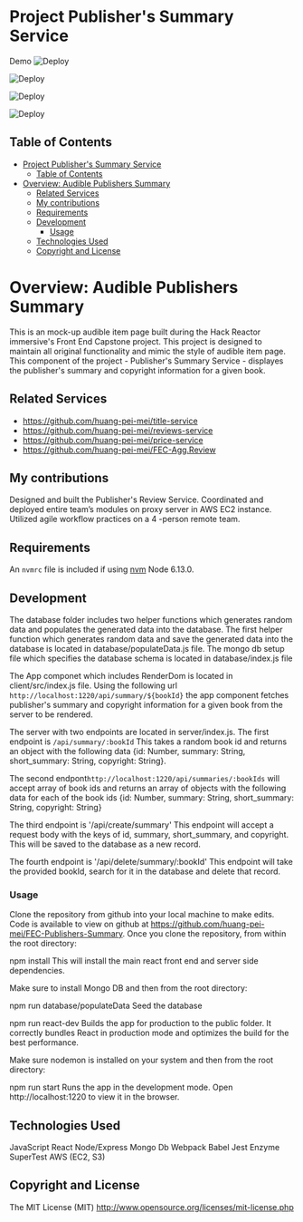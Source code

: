 # Project Publisher's Summary Service
Demo
![Deploy](https://github.com/huang-pei-mei/FEC-Publishers-Summary/blob/master/Final%20Audible%20Item%20Page.gif)

![Deploy](https://github.com/huang-pei-mei/FEC-Publishers-Summary/blob/master/Summary%201.jpg)

![Deploy](https://github.com/huang-pei-mei/FEC-Publishers-Summary/blob/master/Screen%20Shot%202021-06-12%20at%201.12.15%20PM.jpg)

![Deploy](https://github.com/huang-pei-mei/FEC-Publishers-Summary/blob/master/Screen%20Shot%202021-06-12%20at%201.12.38%20PM.jpg)

## Table of Contents
- [Project Publisher's Summary Service](#project-publishers-summary-service)
  - [Table of Contents](#table-of-contents)
- [Overview: Audible Publishers Summary](#overview-audible-publishers-summary)
  - [Related Services](#related-services)
  - [My contributions](#my-contributions)
  - [Requirements](#requirements)
  - [Development](#development)
    - [Usage](#usage)
  - [Technologies Used](#technologies-used)
  - [Copyright and License](#copyright-and-license)


# Overview: Audible Publishers Summary
This is an mock-up audible item page built during the Hack Reactor immersive's Front End Capstone project. This project is designed to maintain all original functionality and mimic the style of audible item page. This component of the project - Publisher's Summary Service - displayes the publisher's summary and copyright information for a given book.

## Related Services

  - https://github.com/huang-pei-mei/title-service
  - https://github.com/huang-pei-mei/reviews-service
  - https://github.com/huang-pei-mei/price-service
  - https://github.com/huang-pei-mei/FEC-Agg.Review

## My contributions
Designed and built the Publisher's Review Service.
Coordinated and deployed entire team’s modules on proxy server in AWS EC2 instance.
Utilized agile workflow practices on a 4 -person remote team.

## Requirements
An `nvmrc` file is included if using [nvm](https://github.com/creationix/nvm)
Node 6.13.0.

## Development
The database folder includes two helper functions which generates random data and populates the generated data into the database. The first helper function which generates random data and save the generated data into the database is located in database/populateData.js file. The mongo db setup file which specifies the database schema is located in database/index.js file

The App componet which includes RenderDom is located in client/src/index.js file. Using the following url `http://localhost:1220/api/summary/${bookId}` the app component fetches publisher's summary and copyright information for a given book from the server to be rendered.

The server with two endpoints are located in server/index.js. The first endpoint is `/api/summary/:bookId` This takes a random book id and returns an object with the following data {id: Number, summary: String, short_summary: String, copyright: String}.

The second endpont`http://localhost:1220/api/summaries/:bookIds` will accept array of book ids and returns an array of objects with the following data for each of the book ids {id: Number, summary: String, short_summary: String, copyright: String}

The third endpoint is '/api/create/summary' This endpoint will accept a request body with the keys of id, summary, short_summary, and copyright. This will be saved to the database as a new record.

The fourth endpoint is '/api/delete/summary/:bookId' This endpoint will take the provided bookId, search for it in the database and delete that record.

### Usage
Clone the repository from github into your local machine to make edits.
Code is available to view on github at https://github.com/huang-pei-mei/FEC-Publishers-Summary.
Once you clone the repository, from within the root directory:

npm install
This will install the main react front end and server side dependencies.


Make sure to install Mongo DB and then from the root directory:

npm run database/populateData
Seed the database

npm run react-dev
Builds the app for production to the public folder. It correctly bundles React in production mode and optimizes the build for the best performance.

Make sure nodemon is installed on your system and then from the root directory:

npm run start
Runs the app in the development mode. Open http://localhost:1220 to view it in the browser.



## Technologies Used
  JavaScript
  React
  Node/Express
  Mongo Db
  Webpack
  Babel
  Jest
  Enzyme
  SuperTest
  AWS (EC2, S3)

## Copyright and License
The MIT License (MIT) http://www.opensource.org/licenses/mit-license.php


